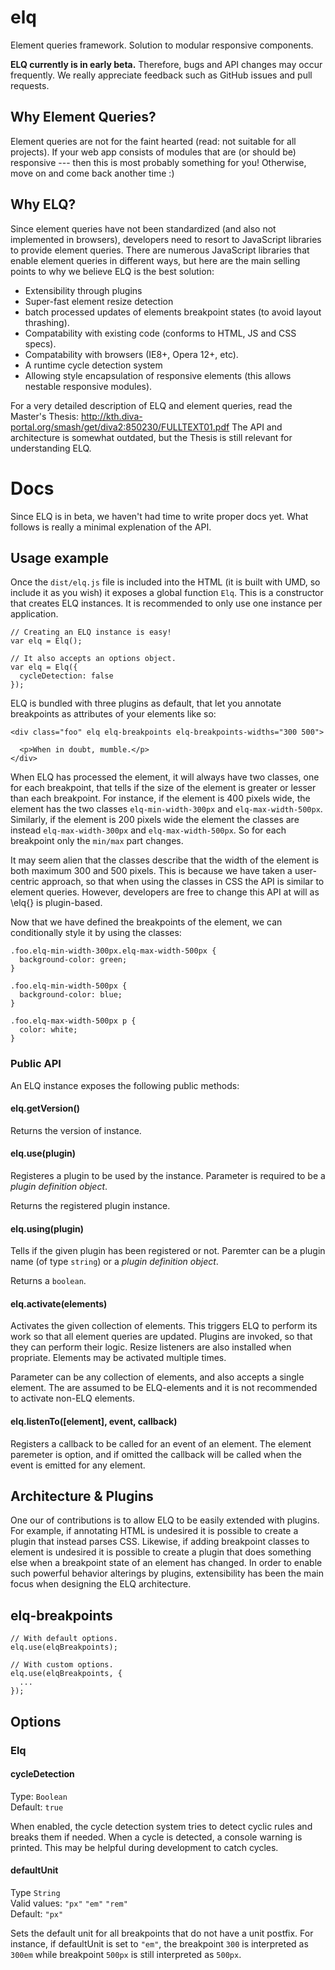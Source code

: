 # elq
Element queries framework. Solution to modular responsive components.

**ELQ currently is in early beta.** Therefore, bugs and API changes may occur frequently. We really appreciate feedback such as GitHub issues and pull requests.

## Why Element Queries?

Element queries are not for the faint hearted (read: not suitable for all projects).
If your web app consists of modules that are (or should be) responsive --- then this is most probably something for you!
Otherwise, move on and come back another time :)

## Why ELQ?

Since element queries have not been standardized (and also not implemented in browsers), developers need to resort to JavaScript libraries to provide element queries.
There are numerous JavaScript libraries that enable element queries in different ways, but here are the main selling points to why we believe ELQ is the best solution:

- Extensibility through plugins
- Super-fast element resize detection
- batch processed updates of elements breakpoint states (to avoid layout thrashing).
- Compatability with existing code (conforms to HTML, JS and CSS specs).
- Compatability with browsers (IE8+, Opera 12+, etc).
- A runtime cycle detection system
- Allowing style encapsulation of responsive elements (this allows nestable responsive modules).

For a very detailed description of ELQ and element queries, read the Master's Thesis: http://kth.diva-portal.org/smash/get/diva2:850230/FULLTEXT01.pdf
The API and architecture is somewhat outdated, but the Thesis is still relevant for understanding ELQ.

# Docs

Since ELQ is in beta, we haven't had time to write proper docs yet. What follows is really a minimal explenation of the API.

## Usage example

Once the ```dist/elq.js``` file is included into the HTML (it is built with UMD, so include it as you wish) it exposes a global function ```Elq```. This is a constructor that creates ELQ instances. It is recommended to only use one instance per application.

```
// Creating an ELQ instance is easy!
var elq = Elq();

// It also accepts an options object.
var elq = Elq({
  cycleDetection: false
});
```

ELQ is bundled with three plugins as default, that let you annotate breakpoints as attributes of your elements like so:
```
<div class="foo" elq elq-breakpoints elq-breakpoints-widths="300 500">

  <p>When in doubt, mumble.</p>
</div>
```

When ELQ has processed the element, it will always have two classes, one for each breakpoint, that tells if the size of the element is greater or lesser than each breakpoint. For instance, if the element is 400 pixels wide, the element has the two classes ```elq-min-width-300px``` and ```elq-max-width-500px```. Similarly, if the element is 200 pixels wide the element the classes are instead ```elq-max-width-300px``` and ```elq-max-width-500px```. So for each breakpoint only the ```min/max``` part changes. 

It may seem alien that the classes describe that the width of the element is both maximum 300 and 500 pixels. This is because we have taken a user-centric approach, so that when using the classes in CSS the API is similar to element queries. However, developers are free to change this API at will as \elq{} is plugin-based.

Now that we have defined the breakpoints of the element, we can conditionally style it by using the classes:

```
.foo.elq-min-width-300px.elq-max-width-500px {
  background-color: green;
}

.foo.elq-min-width-500px {
  background-color: blue;
}

.foo.elq-max-width-500px p {
  color: white;
}
```

### Public API

An ELQ instance exposes the following public methods:

#### elq.getVersion()
Returns the version of instance.

#### elq.use(plugin)
Registeres a plugin to be used by the instance. Parameter is required to be a *plugin definition object*.

Returns the registered plugin instance.

#### elq.using(plugin)
Tells if the given plugin has been registered or not. Paremter can be a plugin name (of type ```string```) or a *plugin definition object*.

Returns a ```boolean```.

#### elq.activate(elements)
Activates the given collection of elements. This triggers ELQ to perform its work so that all element queries are updated.
Plugins are invoked, so that they can perform their logic. Resize listeners are also installed when propriate.
Elements may be activated multiple times.

Parameter can be any collection of elements, and also accepts a single element. The are assumed to be ELQ-elements and it is not recommended to activate non-ELQ elements.

#### elq.listenTo([element], event, callback)
Registers a callback to be called for an event of an element. The element paremeter is option, and if omitted the callback will be called when the event is emitted for any element.

## Architecture & Plugins

One our of contributions is to allow ELQ to be easily extended with plugins. For example, if annotating HTML is undesired it is possible to create a plugin that instead parses CSS. Likewise, if adding breakpoint classes to element is undesired it is possible to create a plugin that does something else when a breakpoint state of an element has changed. In order to enable such powerful behavior alterings by plugins, extensibility has been the main focus when designing the ELQ architecture.

## elq-breakpoints

```
// With default options.
elq.use(elqBreakpoints);

// With custom options.
elq.use(elqBreakpoints, {
  ...
});
```

## Options

### Elq

#### cycleDetection
Type: `Boolean`  
Default: `true`

When enabled, the cycle detection system tries to detect cyclic rules and breaks them if needed. When a cycle is detected, a console warning is printed. This may be helpful during development to catch cycles.

#### defaultUnit
Type `String`  
Valid values: `"px"` `"em"` `"rem"`  
Default: `"px"`

Sets the default unit for all breakpoints that do not have a unit postfix. For instance, if defaultUnit is set to `"em"`, the breakpoint `300` is interpreted as `300em` while breakpoint `500px` is still interpreted as `500px`.
